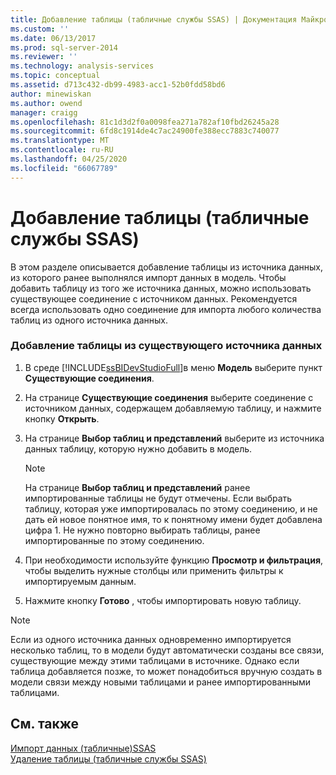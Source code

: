 ```yaml
---
title: Добавление таблицы (табличные службы SSAS) | Документация Майкрософт
ms.custom: ''
ms.date: 06/13/2017
ms.prod: sql-server-2014
ms.reviewer: ''
ms.technology: analysis-services
ms.topic: conceptual
ms.assetid: d713c432-db99-4983-acc1-52b0fdd58bd6
author: minewiskan
ms.author: owend
manager: craigg
ms.openlocfilehash: 81c1d3d2f0a0098fea271a782af10fbd26245a28
ms.sourcegitcommit: 6fd8c1914de4c7ac24900fe388ecc7883c740077
ms.translationtype: MT
ms.contentlocale: ru-RU
ms.lasthandoff: 04/25/2020
ms.locfileid: "66067789"
---
```

# <a name="add-a-table-ssas-tabular"></a>Добавление таблицы (табличные службы SSAS)
  В этом разделе описывается добавление таблицы из источника данных, из которого ранее выполнялся импорт данных в модель. Чтобы добавить таблицу из того же источника данных, можно использовать существующее соединение с источником данных. Рекомендуется всегда использовать одно соединение для импорта любого количества таблиц из одного источника данных.  
  
### <a name="to-add-a-table-from-an-existing-data-source"></a>Добавление таблицы из существующего источника данных  
  
1.  В среде [!INCLUDE[ssBIDevStudioFull](../../includes/ssbidevstudiofull-md.md)]в меню **Модель** выберите пункт **Существующие соединения**.  
  
2.  На странице **Существующие соединения** выберите соединение с источником данных, содержащем добавляемую таблицу, и нажмите кнопку **Открыть**.  
  
3.  На странице **Выбор таблиц и представлений** выберите из источника данных таблицу, которую нужно добавить в модель.  
  
    > [!NOTE]  
    >  На странице **Выбор таблиц и представлений** ранее импортированные таблицы не будут отмечены.  Если выбрать таблицу, которая уже импортировалась по этому соединению, и не дать ей новое понятное имя, то к понятному имени будет добавлена цифра 1. Не нужно повторно выбирать таблицы, ранее импортированные по этому соединению.  
  
4.  При необходимости используйте функцию **Просмотр и фильтрация**, чтобы выделить нужные столбцы или применить фильтры к импортируемым данным.  
  
5.  Нажмите кнопку **Готово** , чтобы импортировать новую таблицу.  
  
> [!NOTE]  
>  Если из одного источника данных одновременно импортируется несколько таблиц, то в модели будут автоматически созданы все связи, существующие между этими таблицами в источнике. Однако если таблица добавляется позже, то может понадобиться вручную создать в модели связи между новыми таблицами и ранее импортированными таблицами.  
  
## <a name="see-also"></a>См. также  
 [Импорт данных &#40;табличные&#41;SSAS](../import-data-ssas-tabular.md)   
 [Удаление таблицы (табличные службы SSAS)](delete-a-table-ssas-tabular.md)  
  
  
